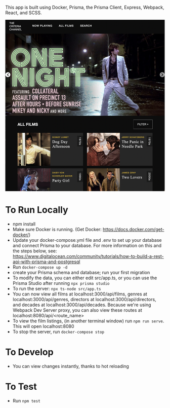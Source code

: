 This app is built using Docker, Prisma, the Prisma Client, Express, Webpack, React, and SCSS.

![app screenshot](./images/criteria_collection_screenshot.png)

# To Run Locally
- npm install
- Make sure Docker is running. (Get Docker: https://docs.docker.com/get-docker/)
- Update your docker-compose.yml file and .env to set up your database and connect Prisma to your database. For more information on this and the steps below, see: https://www.digitalocean.com/community/tutorials/how-to-build-a-rest-api-with-prisma-and-postgresql
- Run `docker-compose up -d`
- create your Prisma schema and database; run your first migration
- To modify the data, you can either edit src/app.ts, or you can use the Prisma Studio after running `npx prisma studio`
- To run the server: `npx ts-node src/app.ts`
- You can now view all films at localhost:3000/api/films, genres at localhost:3000/api/genres, directors at localhost:3000/api/directors, and decades at localhost:3000/api/decades. Because we're using Webpack Dev Server proxy, you can also view these routes at localhost:8080/api/<route_name>
- To view the film listings, (in another terminal window) run `npm run serve`. This will open localhost:8080
- To stop the server, run `docker-compose stop`

# To Develop
- You can view changes instantly, thanks to hot reloading

# To Test
- Run `npm test`
